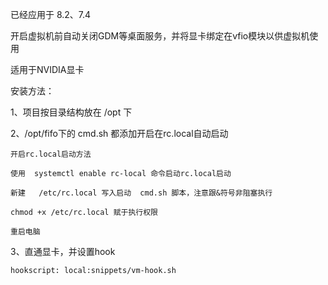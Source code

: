 已经应用于	8.2、7.4	

开启虚拟机前自动关闭GDM等桌面服务，并将显卡绑定在vfio模块以供虚拟机使用

适用于NVIDIA显卡

安装方法：

1、项目按目录结构放在 /opt 下

2、/opt/fifo下的 cmd.sh 都添加开启在rc.local自动启动

	开启rc.local启动方法

  	使用  systemctl enable rc-local 命令启动rc.local启动
	
  	新建	 /etc/rc.local 写入启动  cmd.sh 脚本，注意跟&符号非阻塞执行
	
  	chmod +x /etc/rc.local 赋于执行权限
	
  	重启电脑
   
3、直通显卡，并设置hook

  	hookscript: local:snippets/vm-hook.sh
